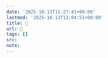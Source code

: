 ```yaml
---
date: '2025-10-13T11:27:41+08:00'
lastmod: '2025-10-13T13:04:51+08:00'
title: 󰙌
url: 󰙌
tags: []
src:
note:
---
```

